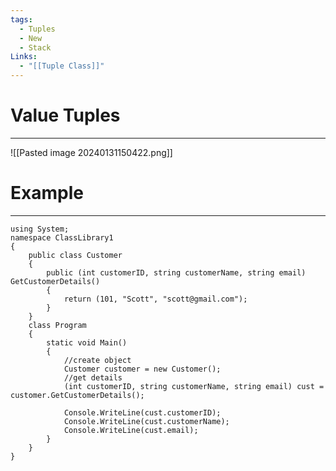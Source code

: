```yaml
---
tags:
  - Tuples
  - New
  - Stack
Links:
  - "[[Tuple Class]]"
---
```


# Value Tuples
---

![[Pasted image 20240131150422.png]]

# Example
---

```CSharp
using System;
namespace ClassLibrary1
{
	public class Customer
	{
		public (int customerID, string customerName, string email) GetCustomerDetails()
		{
			return (101, "Scott", "scott@gmail.com");
		}
	}
	class Program
	{
		static void Main()
		{
			//create object
			Customer customer = new Customer();
			//get details
			(int customerID, string customerName, string email) cust = customer.GetCustomerDetails();
			
			Console.WriteLine(cust.customerID);
			Console.WriteLine(cust.customerName);
			Console.WriteLine(cust.email);
		}
	}
}
```














